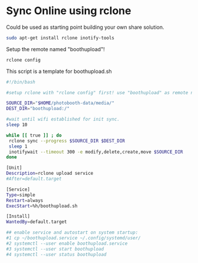 
# Sync Online using rclone

Could be used as starting point building your own share solution.

```bash
sudo apt-get install rclone inotify-tools
```

Setup the remote named "boothupload"!

```bash
rclone config
```

This script is a template for boothupload.sh

```bash
#!/bin/bash

#setup rclone with "rclone config" first! use "boothupload" as remote name

SOURCE_DIR="$HOME/photobooth-data/media/"
DEST_DIR="boothupload:/"

#wait until wifi established for init sync.
sleep 10

while [[ true ]] ; do
 rclone sync --progress $SOURCE_DIR $DEST_DIR
 sleep 1
 inotifywait --timeout 300 -e modify,delete,create,move $SOURCE_DIR
done
```

```bash
[Unit]
Description=rclone upload service
#After=default.target

[Service]
Type=simple
Restart=always
ExecStart=%h/boothupload.sh

[Install]
WantedBy=default.target

## enable service and autostart on system startup:
#1 cp ~/boothupload.service ~/.config/systemd/user/
#2 systemctl --user enable boothupload.service
#3 systemctl --user start boothupload
#4 systemctl --user status boothupload
```
